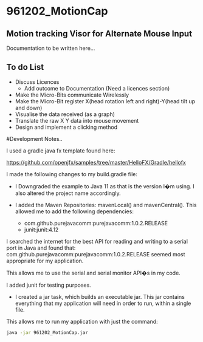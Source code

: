 # 961202_MotionCap
## Motion tracking Visor for Alternate Mouse Input
Documentation to be written here...
## To do List

* Discuss Licences
  * Add outcome to Documentation (Need a licences section)
* Make the Micro-Bits communicate Wirelessly
* Make the Micro-Bit register X(head rotation left and right)-Y(head tilt up and down)
* Visualise the data received (as a graph)
* Translate the raw X Y data into mouse movement
* Design and implement a clicking method


#Development Notes..

I used a gradle java fx template found here: 

https://github.com/openjfx/samples/tree/master/HelloFX/Gradle/hellofx

I made the following changes to my build.gradle file:

* I Downgraded the example to Java 11 as that is the version I�m using. I also altered the project name accordingly.

* I added the Maven Repositories: mavenLocal() and mavenCentral(). This allowed me to add the following dependencies:

  * com.github.purejavacomm:purejavacomm:1.0.2.RELEASE
  * junit:junit:4.12

I searched the internet for the best API for reading and writing to a serial port in Java and found that: com.github.purejavacomm:purejavacomm:1.0.2.RELEASE seemed most appropriate for my application.

This allows me to use the serial and serial monitor API�s in my code.

I added junit for testing purposes.

* I created a jar task, which builds an executable jar. This jar contains everything that my application will need in order to run, within a single file. 

This allows me to run my application with just the command: 

```bash
java -jar 961202_MotionCap.jar
```


